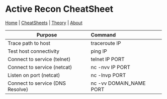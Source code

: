 # Active Recon CheatSheet
[Home](index.md) | [CheatSheets](cheatsheets.md) | [Theory](theory.md) | [About](about.md)

| Purpose                               | Command                      |
| ------------------------------------- | :----------------------------|
|    Trace path to host                 |     traceroute IP            |
|    Test host connectivity             |     ping IP                  |
|    Connect to service (telnet)        |     telnet IP PORT           |
|    Connect to service (netcat)        |     nc -nvv IP PORT          |
|    Listen on port (netcat)            |     nc -lnvp PORT            |  
|    Connect to service (DNS Resolve)   |     nc -vv DOMAIN_NAME PORT  |

